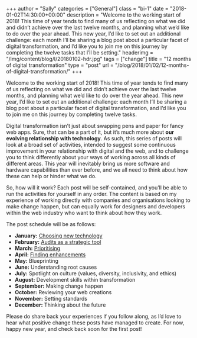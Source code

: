 +++
author = "Sally"
categories = ["General"]
class = "bi-1"
date = "2018-01-02T14:30:00+00:00"
description = "Welcome to the working start of 2018! This time of year tends to find many of us reflecting on what we did and didn’t achieve over the last twelve months, and planning what we’d like to do over the year ahead. This new year, I’d like to set out an additional challenge: each month I’ll be sharing a blog post about a particular facet of digital transformation, and I’d like you to join me on this journey by completing the twelve tasks that I’ll be setting."
headerimg = "/img/content/blog/l/20180102-hdr.jpg"
tags = ["change"]
title = "12 months of digital transformation"
type = "post"
url = "/blog/2018/01/02/12-months-of-digital-transformation/"
+++

<p class="lede">Welcome to the working start of 2018! This time of year tends to find many of us reflecting on what we did and didn’t achieve over the last twelve months, and planning what we’d like to do over the year ahead. This new year, I’d like to set out an additional challenge: each month I’ll be sharing a blog post about a particular facet of digital transformation, and I’d like you to join me on this journey by completing twelve tasks.</p>

Digital transformation isn’t just about swapping pens and paper for fancy web apps. Sure, that can be a part of it, but it’s much more about **our evolving relationship with technology**. As such, this series of posts will look at a broad set of activities, intended to suggest some continuous improvement in your relationship with digital and the web, and to challenge you to think differently about your ways of working across all kinds of different areas. This year will inevitably bring us more software and hardware capabilities than ever before, and we all need to think about how these can help or hinder what we do.

So, how will it work? Each post will be self-contained, and you’ll be able to run the activities for yourself in any order. The content is based on my experience of working directly with companies and organisations looking to make change happen, but can equally work for designers and developers within the web industry who want to think about how they work.

The post schedule will be as follows:

* **January:** [Choosing new technology](/blog/2018/01/17/choosing-new-technology/)
* **February:** [Audits as a strategic tool](/blog/2018/02/14/audits-as-a-strategic-tool/)
* **March:** [Prioritising](/blog/2018/03/28/prioritising/)
* **April:** [Finding enhancements](/blog/2018/05/16/finding-enhancements/)
* **May:** Blueprinting
* **June:** Understanding root causes
* **July:** Spotlight on culture (values, diversity, inclusivity, and ethics)
* **August:** Development skills within transformation
* **September:** Making change happen
* **October:** Reviewing your web creations
* **November:** Setting standards
* **December:** Thinking about the future

Please do share back your experiences if you follow along, as I’d love to hear what positive change these posts have managed to create. For now, happy new year, and check back soon for the first post!
